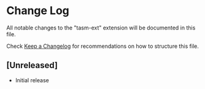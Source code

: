 # Change Log

All notable changes to the "tasm-ext" extension will be documented in this file.

Check [Keep a Changelog](http://keepachangelog.com/) for recommendations on how to structure this file.

## [Unreleased]

- Initial release